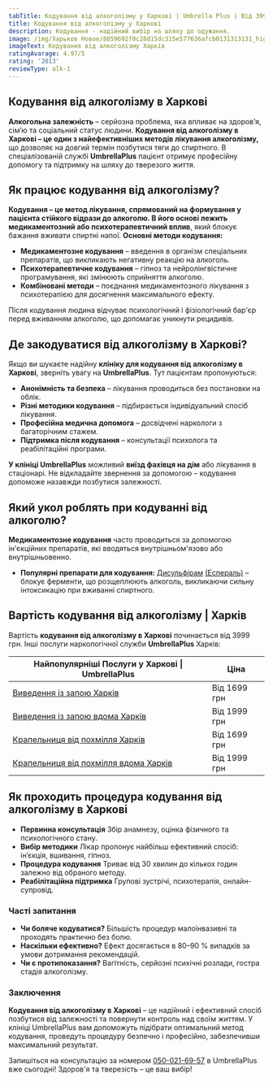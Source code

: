 ```yaml
---
tabTitle: Кодування від алкоголізму у Харкові | Umbrella Plus | Від 3999 грн
title: Кодування від алкоголізму у Харкові
description: Кодування - надійний вибір на шляху до одужання.
image: /img/Харьков Новое/8859692f0c28d15dc315e577636afcb0131313131_high.jpg
imageText: Кодування від алкоголізму Харків
ratingAvarage: 4.97/5
rating: '2013'
reviewType: alk-1
---
```


## Кодування від алкоголізму в Харкові

**Алкогольна залежність** – серйозна проблема, яка впливає на здоров’я, сім’ю та соціальний статус людини. **Кодування від алкоголізму в Харкові – це один з найефективніших методів лікування алкоголізму,** що дозволяє на довгий термін позбутися тяги до спиртного. В спеціалізованій службі **UmbrellaPlus** пацієнт отримує професійну допомогу та підтримку на шляху до тверезого життя.

## Як працює кодування від алкоголізму?

**Кодування – це метод лікування, спрямований на формування у пацієнта стійкого відрази до алкоголю. В його основі лежить медикаментозний або психотерапевтичний вплив**, який блокує бажання вживати спиртні напої. **Основні методи кодування:**

* **Медикаментозне кодування** – введення в організм спеціальних препаратів, що викликають негативну реакцію на алкоголь.
* **Психотерапевтичне кодування** – гіпноз та нейролінгвістичне програмування, які змінюють сприйняття алкоголю.
* **Комбіновані методи** – поєднання медикаментозного лікування з психотерапією для досягнення максимального ефекту.

Після кодування людина відчуває психологічний і фізіологічний бар'єр перед вживанням алкоголю, що допомагає уникнути рецидивів.

## Де закодуватися від алкоголізму в Харкові?

Якщо ви шукаєте надійну **клініку для кодування від алкоголізму в Харкові**, зверніть увагу на **UmbrellaPlus**. Тут пацієнтам пропонуються:

* **Анонімність та безпека** – лікування проводиться без постановки на облік.
* **Різні методики кодування** – підбирається індивідуальний спосіб лікування.
* **Професійна медична допомога** – досвідчені наркологи з багаторічним стажем.
* **Підтримка після кодування** – консультації психолога та реабілітаційні програми.

**У клініці UmbrellaPlus** можливий **виїзд фахівця на дім** або лікування в стаціонарі. Не відкладайте звернення за допомогою – кодування допоможе назавжди позбутися залежності.

## Який укол роблять при кодуванні від алкоголю?

**Медикаментозне кодування** часто проводиться за допомогою ін'єкційних препаратів, які вводяться внутрішньом'язово або внутрішньовенно.

* **Популярні препарати для кодування:**
  [Дисульфірам](https://umbrella-plus.com.ua/uk/kharkiv/kodirovka-ot-alkogolia-disulfiram-kharkiv-ua/) [(Еспераль)](https://umbrella-plus.com.ua/uk/kharkiv/kodirovka-ot-alkogolizma-espiarl-kharkiv-ua/) – блокує ферменти, що розщеплюють алкоголь, викликаючи сильну інтоксикацію при вживанні спиртного.

## Вартість кодування від алкоголізму | Харків

Вартість **кодування від алкоголізму в Харкові** починається від 3999 грн. Інші послуги наркологічної служби **UmbrellaPlus** Харків:

| Найпопулярніші Послуги у Харкові \| UmbrellaPlus                                                                           | Ціна         |
| -------------------------------------------------------------------------------------------------------------------------- | ------------ |
| [Виведення із запою Харків](https://umbrella-plus.com.ua/uk/kharkiv/vivod-iz-zapoia-kharkiv-ua/)                           | Від 1699 грн |
| [Виведення із запою вдома Харків](https://umbrella-plus.com.ua/uk/kharkiv/vivod-iz-zapoia-na-domy-kharkiv-ua/)             | Від 1999 грн |
| [Крапельниця від похмілля Харків](https://umbrella-plus.com.ua/uk/kharkiv/kapelnica_ot_alkogola_kharkiv-ua/)               | Від 1699 грн |
| [Крапельниця від похмілля вдома Харків](https://umbrella-plus.com.ua/uk/kharkiv/kapelnica_ot_alkogola_na_domy_kharkiv_ua/) | Від 1999 грн |

## Як проходить процедура кодування від алкоголізму в Харкові

* **Первинна консультація**
  Збір анамнезу, оцінка фізичного та психологічного стану.
* **Вибір методики**
  Лікар пропонує найбільш ефективний спосіб: ін’єкція, вшивання, гіпноз.
* **Процедура кодування**
  Триває від 30 хвилин до кількох годин залежно від обраного методу.
* **Реабілітаційна підтримка**
  Групові зустрічі, психотерапія, онлайн-супровід.

### Часті запитання

* **Чи боляче кодуватися?**
  Більшість процедур малоінвазивні та проходять практично без болю.
* **Наскільки ефективно?**
  Ефект досягається в 80–90 % випадків за умови дотримання рекомендацій.
* **Чи є протипоказання?**
  Вагітність, серйозні психічні розлади, гостра стадія алкоголізму.

### Заключення

**Кодування від алкоголізму в Харкові** – це надійний і ефективний спосіб позбутися від залежності та повернути контроль над своїм життям. У клініці UmbrellaPlus вам допоможуть підібрати оптимальний метод кодування, проведуть процедуру безпечно і професійно, забезпечивши максимальний результат.

Запишіться на консультацію за номером [050-021-69-57](tel:0500216957) в UmbrellaPlus вже сьогодні!
Здоров'я та тверезість – це ваш вибір!
